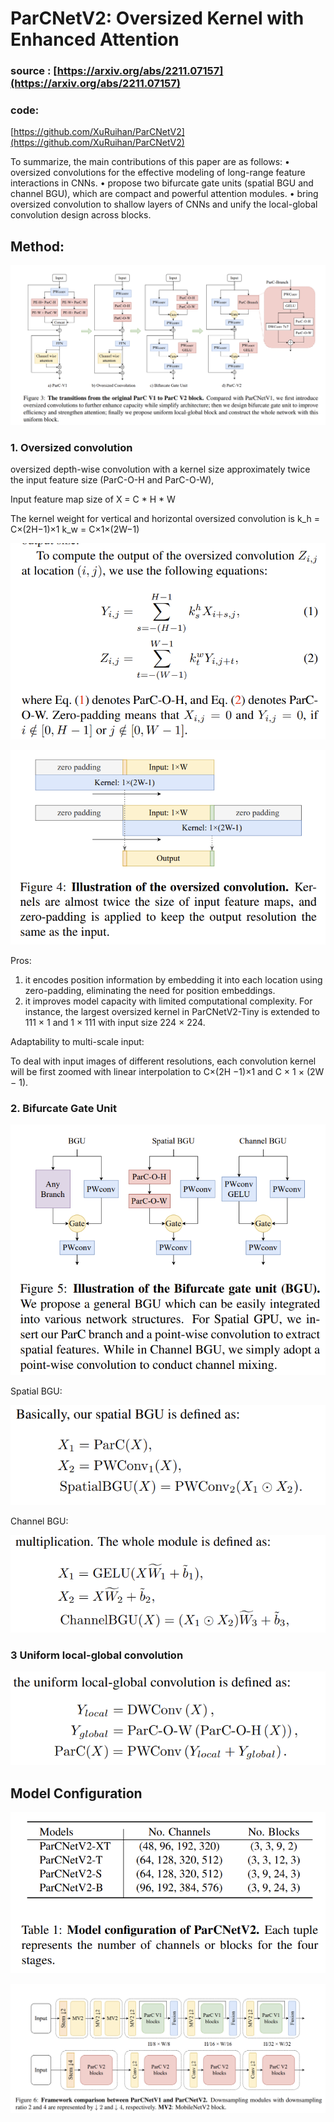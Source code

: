 # ParCNetV2: Oversized Kernel with Enhanced Attention

### source : [https://arxiv.org/abs/2211.07157](https://arxiv.org/abs/2211.07157)

### code:

[https://github.com/XuRuihan/ParCNetV2](https://github.com/XuRuihan/ParCNetV2)

To summarize, the main contributions of this paper are as follows:
• oversized convolutions for the effective modeling of long-range feature interactions in CNNs.
• propose two bifurcate gate units (spatial BGU and channel BGU), which are compact and powerful attention modules. 
•  bring oversized convolution to shallow layers of CNNs and unify the local-global convolution design across blocks.

## Method:

![Untitled](ParCNetV2%20Oversized%20Kernel%20with%20Enhanced%20Attention%20514dd782a72744c8a78990cf13ec3dfb/Untitled.png)

### 1. Oversized convolution

oversized depth-wise convolution with a kernel size approximately twice the input feature size (ParC-O-H and ParC-O-W),

Input feature map size of  X = C * H * W

The kernel weight for vertical and horizontal oversized convolution is
k_h = C×(2H−1)×1
k_w = C×1×(2W−1)

![Untitled](ParCNetV2%20Oversized%20Kernel%20with%20Enhanced%20Attention%20514dd782a72744c8a78990cf13ec3dfb/Untitled%201.png)

![Untitled](ParCNetV2%20Oversized%20Kernel%20with%20Enhanced%20Attention%20514dd782a72744c8a78990cf13ec3dfb/Untitled%202.png)

Pros: 

1. it encodes position information by embedding it into each location using zero-padding, eliminating the need for position embeddings.
2. it improves model capacity with limited computational complexity. For instance, the largest oversized kernel in ParCNetV2-Tiny is extended to 111 × 1 and 1 × 111 with input size 224 × 224.

Adaptability to multi-scale input: 

To deal with input images of different resolutions, each convolution kernel will be first zoomed with linear interpolation to C×(2H −1)×1 and C × 1 × (2W − 1).

### 2. Bifurcate Gate Unit

![Untitled](ParCNetV2%20Oversized%20Kernel%20with%20Enhanced%20Attention%20514dd782a72744c8a78990cf13ec3dfb/Untitled%203.png)

Spatial BGU:

![Untitled](ParCNetV2%20Oversized%20Kernel%20with%20Enhanced%20Attention%20514dd782a72744c8a78990cf13ec3dfb/Untitled%204.png)

Channel BGU:

![Untitled](ParCNetV2%20Oversized%20Kernel%20with%20Enhanced%20Attention%20514dd782a72744c8a78990cf13ec3dfb/Untitled%205.png)

### 3 Uniform local-global convolution

![Untitled](ParCNetV2%20Oversized%20Kernel%20with%20Enhanced%20Attention%20514dd782a72744c8a78990cf13ec3dfb/Untitled%206.png)

## Model Configuration

![Untitled](ParCNetV2%20Oversized%20Kernel%20with%20Enhanced%20Attention%20514dd782a72744c8a78990cf13ec3dfb/Untitled%207.png)

![Untitled](ParCNetV2%20Oversized%20Kernel%20with%20Enhanced%20Attention%20514dd782a72744c8a78990cf13ec3dfb/Untitled%208.png)